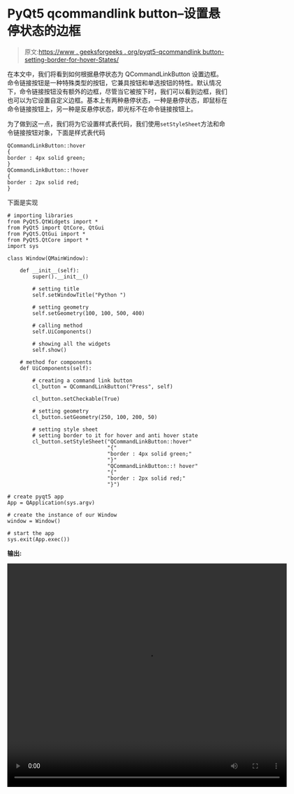 # PyQt5 qcommandlink button–设置悬停状态的边框

> 原文:[https://www . geeksforgeeks . org/pyqt5-qcommandlink button-setting-border-for-hover-States/](https://www.geeksforgeeks.org/pyqt5-qcommandlinkbutton-setting-border-for-hover-states/)

在本文中，我们将看到如何根据悬停状态为 QCommandLinkButton 设置边框。命令链接按钮是一种特殊类型的按钮，它兼具按钮和单选按钮的特性。默认情况下，命令链接按钮没有额外的边框，尽管当它被按下时，我们可以看到边框，我们也可以为它设置自定义边框。基本上有两种悬停状态，一种是悬停状态，即鼠标在命令链接按钮上，另一种是反悬停状态，即光标不在命令链接按钮上。

为了做到这一点，我们将为它设置样式表代码，我们使用`setStyleSheet`方法和命令链接按钮对象，下面是样式表代码

```
QCommandLinkButton::hover
{
border : 4px solid green;
}
QCommandLinkButton::!hover
{
border : 2px solid red;
}

```

下面是实现

```
# importing libraries
from PyQt5.QtWidgets import * 
from PyQt5 import QtCore, QtGui
from PyQt5.QtGui import * 
from PyQt5.QtCore import * 
import sys

class Window(QMainWindow):

    def __init__(self):
        super().__init__()

        # setting title
        self.setWindowTitle("Python ")

        # setting geometry
        self.setGeometry(100, 100, 500, 400)

        # calling method
        self.UiComponents()

        # showing all the widgets
        self.show()

    # method for components
    def UiComponents(self):

        # creating a command link button
        cl_button = QCommandLinkButton("Press", self)

        cl_button.setCheckable(True)

        # setting geometry
        cl_button.setGeometry(250, 100, 200, 50)

        # setting style sheet
        # setting border to it for hover and anti hover state
        cl_button.setStyleSheet("QCommandLinkButton::hover"
                                "{"
                                "border : 4px solid green;"
                                "}"
                                "QCommandLinkButton::! hover"
                                "{"
                                "border : 2px solid red;"
                                "}")

# create pyqt5 app
App = QApplication(sys.argv)

# create the instance of our Window
window = Window()

# start the app
sys.exit(App.exec())
```

**输出:**

<video class="wp-video-shortcode" id="video-442064-1" width="640" height="512" preload="metadata" controls=""><source type="video/mp4" src="https://media.geeksforgeeks.org/wp-content/uploads/20200630010114/Python-2020-06-30-01-00-48.mp4?_=1">[https://media.geeksforgeeks.org/wp-content/uploads/20200630010114/Python-2020-06-30-01-00-48.mp4](https://media.geeksforgeeks.org/wp-content/uploads/20200630010114/Python-2020-06-30-01-00-48.mp4)</video>